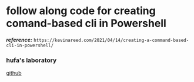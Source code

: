 # follow along code for creating comand-based cli in Powershell
***reference:***
```https://kevinareed.com/2021/04/14/creating-a-command-based-cli-in-powershell/```

### hufa's laboratory
<a href="https://github.com/imhufa">github</a>
